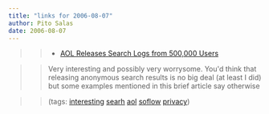 ```yaml
---
title: "links for 2006-08-07"
author: Pito Salas
date: 2006-08-07
---
```



>>

>>   * [AOL Releases Search Logs from 500,000
Users](<http://www.ugcs.caltech.edu/~dangelo/aol-search-query-logs/>)

>>

>> Very interesting and possibly very worrysome. You'd think that releasing
anonymous search results is no big deal (at least I did) but some examples
mentioned in this brief article say otherwise

>>

>> (tags: [interesting](<http://del.icio.us/pitosalas/interesting>)
[searh](<http://del.icio.us/pitosalas/searh>)
[aol](<http://del.icio.us/pitosalas/aol>)
[soflow](<http://del.icio.us/pitosalas/soflow>)
[privacy](<http://del.icio.us/pitosalas/privacy>))

>>

>>


